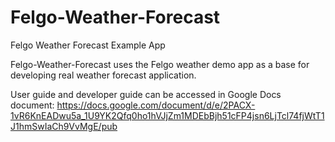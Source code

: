 # Felgo-Weather-Forecast
Felgo Weather Forecast Example App

Felgo-Weather-Forecast uses the Felgo weather demo app as a base for developing real weather forecast application. 

User guide and developer guide can be accessed in Google Docs document: https://docs.google.com/document/d/e/2PACX-1vR6KnEADwu5a_1U9YK2Qfq0ho1hVJjZm1MDEbBjh51cFP4jsn6LjTcl74fjWtT1J1hmSwIaCh9VvMgE/pub
